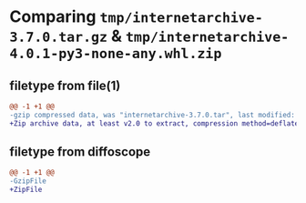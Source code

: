 # Comparing `tmp/internetarchive-3.7.0.tar.gz` & `tmp/internetarchive-4.0.1-py3-none-any.whl.zip`

## filetype from file(1)

```diff
@@ -1 +1 @@
-gzip compressed data, was "internetarchive-3.7.0.tar", last modified: Tue Mar 19 21:15:04 2024, max compression
+Zip archive data, at least v2.0 to extract, compression method=deflate
```

## filetype from diffoscope

```diff
@@ -1 +1 @@
-GzipFile
+ZipFile
```

